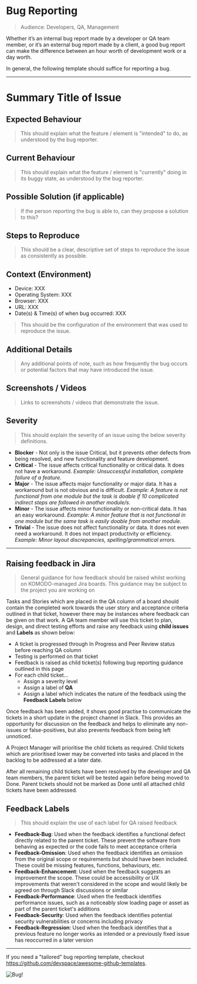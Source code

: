 # Bug Reporting

>Audience: Developers, QA, Management

Whether it’s an internal bug report made by a developer or QA team member, or it’s an external bug report made by a client, a good bug report can make the difference between an hour worth of development work or a day worth.

In general, the following template should suffice for reporting a bug.

---

# Summary Title of Issue

## Expected Behaviour
> This should explain what the feature / element is "intended" to do, as understood by the bug reporter.

## Current Behaviour
> This should explain what the feature / element is "currently" doing in its buggy state, as understood by the bug reporter.

## Possible Solution (if applicable)
> If the person reporting the bug is able to, can they propose a solution to this?

## Steps to Reproduce
> This should be a clear, descriptive set of steps to reproduce the issue as consistently as possible.

## Context (Environment)

 - Device: XXX
 - Operating System: XXX
 - Browser: XXX
 - URL: XXX
 - Date(s) & Time(s) of when bug occurred: XXX

> This should be the configuration of the environment that was used to reproduce the issue.

## Additional Details

> Any additional points of note, such as how frequently the bug occurs or potential factors that may have introduced the issue.

## Screenshots / Videos

> Links to screenshots / videos that demonstrate the issue.

## Severity

> This should explain the severity of an issue using the below severity definitions. 
- **Blocker** - Not only is the issue Critical, but it prevents other defects from being resolved, and new functionality and feature development.
- **Critical** - The issue affects critical functionality or critical data. It does not have a workaround. *Example: Unsuccessful installation, complete failure of a feature.*
- **Major** - The issue affects major functionality or major data. It has a workaround but is not obvious and is difficult. *Example: A feature is not functional from one module but the task is doable if 10 complicated indirect steps are followed in another module/s.*
- **Minor** - The issue affects minor functionality or non-critical data. It has an easy workaround. *Example: A minor feature that is not functional in one module but the same task is easily doable from another module.*
- **Trivial** - The issue does not affect functionality or data. It does not even need a workaround. It does not impact productivity or efficiency. *Example: Minor layout discrepancies, spelling/grammatical errors.*

---

## Raising feedback in Jira

> General guidance for how feedback should be raised whilst working on KOMODO-managed Jira boards. 
> This guidance may be subject to the project you are working on

Tasks and Stories which are placed in the QA column of a board should contain the completed work towards the user story and acceptance criteria outlined in that ticket, however there may be instances where feedback can be given on that work. A QA team member will use this ticket to plan, design, and direct testing efforts and raise any feedback using **child issues** and **Labels** as shown below: 

- A ticket is progressed through In Progress and Peer Review status before reaching QA column
- Testing is performed on that ticket
- Feedback is raised as child ticket(s) following bug reporting guidance outlined in this page
- For each child ticket...
    - Assign a severity level
    - Assign a label of **QA**
    - Assign a label which indicates the nature of the feedback using the **Feedback Labels** below

Once feedback has been added, it shows good practise to communicate the tickets in a short update in the project channel in Slack. This provides an opportunity for discussion on the feedback and helps to eliminate any non-issues or false-positives, but also prevents feedback from being left unnoticed.

A Project Manager will prioritise the child tickets as required. Child tickets which are prioritised lower may be converted into tasks and placed in the backlog to be addressed at a later date.

After all remaining child tickets have been resolved by the developer and QA team members, the parent ticket will be tested again before being moved to Done. Parent tickets should not be marked as Done until all attached child tickets have been addressed.

## Feedback Labels

> This should explain the use of each label for QA raised feedback

- **Feedback-Bug**: Used when the feedback identifies a functional defect directly related to the parent ticket. These prevent the software from behaving as expected or the code fails to meet acceptance criteria
- **Feedback-Omission**: Used when the feedback identifies an omission from the original scope or requirements but should have been included. These could be missing features, functions, behaviours, etc.
- **Feedback-Enhancement**: Used when the feedback suggests an improvement the scope. These could be accessibility or UX improvements that weren't considered in the scope and would likely be agreed on through Slack discussions or similar
- **Feedback-Performance**: Used when the feedback identifies performance issues, such as a noticeably slow loading page or asset as part of the parent ticket's additions
- **Feedback-Security**: Used when the feedback identifies potential security vulnerabilities or concerns including privacy
- **Feedback-Regression**: Used when the feedback identifies that a previous feature no longer works as intended or a previously fixed issue has reoccurred in a later version

---

If you need a "tailored" bug reporting template, checkout https://github.com/devspace/awesome-github-templates.

![Bug!](http://i.imgur.com/ZjiFJ3D.gif)


